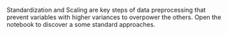 Standardization and Scaling are key steps of data preprocessing that prevent variables with higher variances to overpower the others. Open the notebook to discover a some standard approaches.
